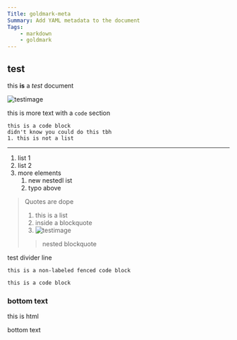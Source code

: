 ```yaml
---
Title: goldmark-meta
Summary: Add YAML metadata to the document
Tags:
    - markdown
    - goldmark
---
```


## test

this **is** a *test* document

![testimage](https://cdn.pixabay.com/photo/2015/04/23/22/00/tree-736885__480.jpg)

this is more text with a `code` section

    this is a code block
    didn't know you could do this tbh
    1. this is not a list

-------

1. list 1
2. list 2
3. more elements
    1. new nestedl ist
    2. typo above

> Quotes
> are
> dope
>
> 1. this is a list
> 2. inside a blockquote
> 3. ![testimage](https://cdn.pixabay.com/photo/2015/04/23/22/00/tree-736885__480.jpg)
>
> > nested blockquote

test divider line

```
this is a non-labeled fenced code block
```

```go
this is a code block
```

### bottom text

<p>this is html</p>

bottom text
